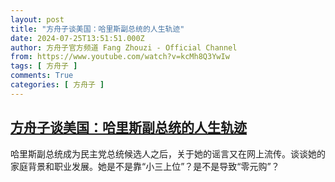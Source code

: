 ```yaml
---
layout: post
title: "方舟子谈美国：哈里斯副总统的人生轨迹"
date: 2024-07-25T13:51:51.000Z
author: 方舟子官方频道 Fang Zhouzi - Official Channel
from: https://www.youtube.com/watch?v=kcMh8Q3YwIw
tags: [ 方舟子 ]
comments: True
categories: [ 方舟子 ]
---
```

<!--1721915511000-->
[方舟子谈美国：哈里斯副总统的人生轨迹](https://www.youtube.com/watch?v=kcMh8Q3YwIw)
------

<div>
哈里斯副总统成为民主党总统候选人之后，关于她的谣言又在网上流传。谈谈她的家庭背景和职业发展。她是不是靠“小三上位”？是不是导致“零元购”？
</div>
